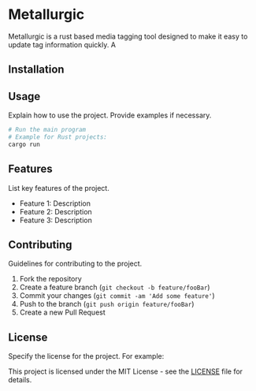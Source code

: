 # Metallurgic

Metallurgic is a rust based media tagging tool designed to make it easy to update tag information
quickly. A

## Installation



## Usage

Explain how to use the project. Provide examples if necessary.

```bash
# Run the main program
# Example for Rust projects:
cargo run
```

## Features

List key features of the project.

- Feature 1: Description
- Feature 2: Description
- Feature 3: Description

## Contributing

Guidelines for contributing to the project.

1. Fork the repository
2. Create a feature branch (`git checkout -b feature/fooBar`)
3. Commit your changes (`git commit -am 'Add some feature'`)
4. Push to the branch (`git push origin feature/fooBar`)
5. Create a new Pull Request

## License

Specify the license for the project. For example:

This project is licensed under the MIT License - see the [LICENSE](LICENSE) file for details.
